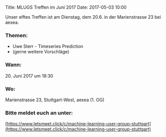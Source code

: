 Title: MLUGS Treffen im Juni 2017
Date: 2017-05-03 10:00

Unser elftes Treffen ist am Dienstag, dem 20.6. in der Marienstrasse 23 bei aexea.

### Themen:

- Uwe Sterr - Timeseries Prediction
- (gerne weitere Vorschläge)


### Wann:

<p>20. Juni 2017 um 18:30</p>  

### Wo:

Marienstrasse 23, Stuttgart-West, aexea (1. OG)

### Bitte meldet euch an unter:
[https://www.letsmeet.click/c/machine-learning-user-group-stuttgart](https://www.letsmeet.click/c/machine-learning-user-group-stuttgart)

